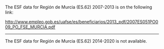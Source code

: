 The ESF data for Región de Murcia (ES.62) 2007-2013 is on the following link:

http://www.empleo.gob.es/uafse/es/beneficiarios/2013_pdf/2007ES051PO009_PO_FSE_MURCIA.pdf

---

The ESF data for Región de Murcia (ES.62) 2014-2020 is not available.
